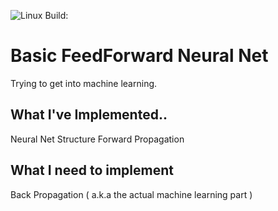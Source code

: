 ![Linux Build: ](https://ci.appveyor.com/api/projects/status/github/neural-net-linux)


# Basic FeedForward Neural Net

Trying to get into machine learning. 

## What I've Implemented..

Neural Net Structure
Forward Propagation

## What I need to implement

Back Propagation ( a.k.a the actual machine learning part )

